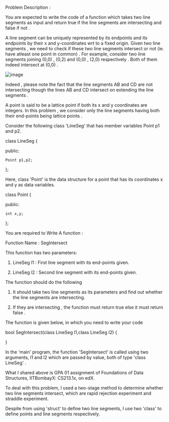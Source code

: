 Problem Description :

You are expected to write the code of a function which takes two line segments as input and return true if the line segments are intersecting and false if not . 

A line segment can be uniquely represented by its endpoints and its endpoints by their x and y-coordinates wrt to a fixed origin.  Given two line segments , we need to check if these two line segments intersect or not (ie. have atleast one point in common) . For example, consider two line segments joining (0,0) , (0,2) and (0,0) , (2,0) respectively . Both of them indeed intersect at (0,0) .

![image](https://github.com/ZhaohuaFang/Line-Segments-Intersecting/blob/master/Graded_Programming_Assignment_GPA_01__Problem_Description_.png)

Indeed , please note the fact that the line segments AB and CD are not intersecting though the lines AB and CD intersect on extending the line segments . 

A point is said to be a lattice point if both its x and y coordinates are integers. In this problem , we consider only the line segments having both their end-points being lattice points . 

Consider the following class 'LineSeg' that has member variables Point p1 and p2.

class LineSeg {

public:

    Point p1,p2;
    
};

Here, class 'Point' is the data structure for a point that has its coordinates x and y as data variables.

class Point {

public:

    int x,y; 
 
};

You are required to Write A function :

Function Name : SegIntersect

This function has two parameters:

1. LineSeg l1 :  First line segment with its end-points given.

2. LineSeg l2 :  Second line segment with its end-points given.

The function should do the following

1. It should take two line segments as its parameters and find out whether the line segments are intersecting.

2. If they are intersecting , the function must return true else it must return false .

The function is given below, in which you need to write your code

bool SegIntersect(class LineSeg l1,class LineSeg l2) {
   
}

In the 'main' program, the function 'SegIntersect' is called using two arguments, l1 and l2 which are passed by value, both of type 'class LineSeg' .

What I shared above is GPA 01 assignment of Foundations of Data Structures, IITBombayX: CS213.1x, on edX.

To deal with this problem, I used a two-stage method to determine whether two line segments intersect, which are rapid rejection experiment and straddle experiment.

Despite from using 'struct' to define two line segments, I use two 'class' to define points and line segments respectively.


